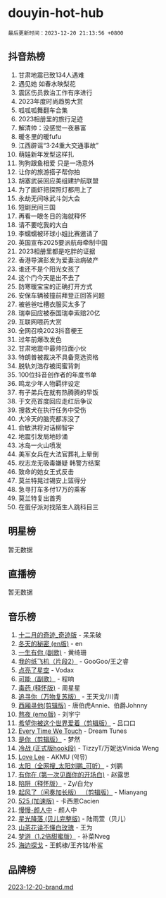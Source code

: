 # douyin-hot-hub

`最后更新时间：2023-12-20 21:13:56 +0800`

## 抖音热榜

1. 甘肃地震已致134人遇难
1. 遇见她 如春水映梨花
1. 震区伤员救治工作有序进行
1. 2023年度时尚趋势大赏
1. 呱呱呱舞翻车合集
1. 2023相册里的旅行足迹
1. 解清帅：没感觉一夜暴富
1. 暖冬里的暖fufu
1. 江西辟谣“3·24重大交通事故”
1. 萌娃新年发型这样扎
1. 狗狗跟鱼相爱 只是一场意外
1. 让你的旅游搭子帮你拍
1. 胡塞武装回应美组建护航联盟
1. 为了画虾把探照灯都用上了
1. 永劫无间咏武斗剑大会
1. 短剧民间三国
1. 再看一眼冬日的海就释怀
1. 请不要吃我的大白
1. 李蠕蠕被环球小姐比赛邀请了
1. 英国宣布2025要派航母牵制中国
1. 2023相册里都是吃胖的证据
1. 香港导演彭发为爱妻治病破产
1. 谁还不是个阳光女孩了
1. 这个门今天是出不去了
1. 防寒暖宝宝的正确打开方式
1. 安保车辆被撞前拜登正回答问题
1. 被爸爸吐槽衣服买太多了
1. 瑞幸回应被泰国瑞幸索赔20亿
1. 互联网喂药大赏
1. 全网召唤2023抖音梗王
1. 过年前爆改发色
1. 甘肃地震中最帅拉面小伙
1. 特朗普被裁决不具备竞选资格
1. 脱轨刘浩存被闺蜜背刺
1. 100位抖音创作者的年度书单
1. 鸣龙少年人物羁绊设定
1. 有子弟兵在就有热腾腾的早饭
1. 于文亮首度回应走红后争议
1. 搜救犬在执行任务中受伤
1. 大冷天的脑壳都冻没了
1. 俞敏洪将对话柳智宇
1. 地震引发局地砂涌
1. 冰岛一火山喷发
1. 美军女兵在大法官葬礼上晕倒
1. 权志龙无吸毒嫌疑 韩警方结案
1. 致命的她女王式反击
1. 莫兰特晃过锡安上篮得分
1. 急寻打车多付17万的乘客
1. 莫兰特复出首秀
1. 在蛋仔派对找陌生人跳科目三

## 明星榜

暂无数据

## 直播榜

暂无数据

## 音乐榜

1. [十二月的奇迹_奇迹版](https://sf6-cdn-tos.douyinstatic.com/obj/tos-cn-ve-2774/oMslvA9FBzGMGHnyUuoiiUjtIAXfMz6tzwByW8) - 呆呆破
1. [冬天的秘密 (en版)](https://sf6-cdn-tos.douyinstatic.com/obj/tos-cn-ve-2774/okIuMHDdzyf3FjGK4Lphe1vfHcQaPIHAg0Z4CR) - en
1. [一生有你 (副歌)](https://sf3-cdn-tos.douyinstatic.com/obj/tos-cn-ve-2774/o8xzM8HLaQzgMiJ96FKAWCenIuzkFpfClDdmeW) - 黄绮珊
1. [我的纸飞机（片段2）](https://sf6-cdn-tos.douyinstatic.com/obj/tos-cn-ve-2774/oM2ZrKcg2CD5AeRB2gkeXOFB1IxAGJdZPazYHf) - GooGoo/王之睿
1. [点亮了星空](https://sf3-cdn-tos.douyinstatic.com/obj/tos-cn-ve-2774/oEeZYED0P1FUySQvtdr5u4gInbCDeBOHzBhlrM) - Vodax
1. [可能（副歌）](https://sf6-cdn-tos.douyinstatic.com/obj/tos-cn-ve-2774/cde1731888894259b333569393c2fb51) - 程响
1. [毒药 (释怀版)](https://sf6-cdn-tos.douyinstatic.com/obj/tos-cn-ve-2774/oYILMEAzspdZBIzy4frJNB8ZHPHWAhiwowd4Ad) - 周星星
1. [追寻你（万物复苏版）](https://sf6-cdn-tos.douyinstatic.com/obj/tos-cn-ve-2774/oYeAZJsbjIDit9APmBg8u6uDUQnHmoCf3gbo74) - 王天戈/川青
1. [西厢寻他(剪辑版)](https://sf6-cdn-tos.douyinstatic.com/obj/tos-cn-ve-2774/oUsAVfAQKlRNxEv5qxvIB8o5qmIWUcXbzJKJhw) - 唐伯虎Annie、伯爵Johnny
1. [熬夜 (emo版)](https://sf3-cdn-tos.douyinstatic.com/obj/tos-cn-ve-2774/ocQZvZErLThAfNQOtBZ178gQDfCDFBL9iB5lvY) - 刘宇宁
1. [希望你被这个世界爱着（剪辑版）](https://sf3-cdn-tos.douyinstatic.com/obj/tos-cn-ve-2774/oo4H3BfEygN7l7bQaMBOZHCQ1eI4FqtED5skQ2) - 吕口口
1. [Every Time We Touch](https://sf6-cdn-tos.douyinstatic.com/obj/tos-cn-ve-2774/ogN6lUKQeBBfEVhIOMikG1CcJjugxk1tztZyhP) - Dream Tunes
1. [是你（剪辑版）](https://sf3-cdn-tos.douyinstatic.com/obj/tos-cn-ve-2774/46019dae783c4c969944217fe1cfafc4) - 梦然
1. [冷战 (正式版hook段)](https://sf6-cdn-tos.douyinstatic.com/obj/tos-cn-ve-2774/oMuEoiBasWApEMVDgNiI8VAByNmwo5J0pyf8Yx) - TizzyT/万妮达Vinida Weng
1. [Love Lee](https://sf6-cdn-tos.douyinstatic.com/obj/tos-cn-ve-2774/o05GbkJGbCBTdDnMtB0fwOYgkeZp23vrWQDQBS) - AKMU (악뮤)
1. [太阳（全网搜_太阳刘鹏_可听）](https://sf6-cdn-tos.douyinstatic.com/obj/tos-cn-ve-2774/ogWbyIQnlBFImVbeDocRdCIYtBHlbJXgfZMvgz) - 刘鹏
1. [有你在 (第一次见面你的开场白)](https://sf6-cdn-tos.douyinstatic.com/obj/tos-cn-ve-2774/oAthrQ3ClJBfI57uBoFEgNDYtNCZ0TSYQQfxQ0) - 赵露思
1. [陷阱（释怀版）](https://sf6-cdn-tos.douyinstatic.com/obj/tos-cn-ve-2774/oE8C21LeZrzKLDFfQYgMzx4GAIHageG5IzayY7) - Zy/白允y
1. [起风了（间奏加长版） （剪辑版）](https://sf3-cdn-tos.douyinstatic.com/obj/tos-cn-ve-2774/8a927fdf26bc49e0ada58e80d57cf030) - Mianyang
1. [525 (加速版)](https://sf6-cdn-tos.douyinstatic.com/obj/tos-cn-ve-2774/oIfKCtqfDyP8Vc9FpAPgWMyezT6LnDT1abRwGg) - 卡西恩Cacien
1. [慢慢-颜人中](https://sf3-cdn-tos.douyinstatic.com/obj/tos-cn-ve-2774/ocjHNfBXdBxQNC8ZGAeoLMFTUgtBg8bkExunDC) - 颜人中
1. [星光降落 (贝儿完整版)](https://sf6-cdn-tos.douyinstatic.com/obj/tos-cn-ve-2774/okwB9hAwyAtsFFkFBzAX1hOOfQuIoMNs0W2Mwr) - 陆雨萱（贝儿）
1. [山茶花读不懂白玫瑰](https://sf6-cdn-tos.douyinstatic.com/obj/tos-cn-ve-2774/osfn8B7DktrRHEPJgPCfDbw7QDQEkwC16BxZg9) - 王为
1. [梦游（1.2倍甜蜜版）](https://sf6-cdn-tos.douyinstatic.com/obj/tos-cn-ve-2774/o4gyAUm8hwufoEABmwVIiQtHsFuGzAEEWtNMzo) - 补菜Nveg
1. [海边探戈](https://sf3-cdn-tos.douyinstatic.com/obj/tos-cn-ve-2774/os9gE0VQCGqt6VQkZDyBBYvfSDY0QFe3vVmubn) - 王鹤棣/王齐铭/朴鲨

## 品牌榜

[2023-12-20-brand.md](2023-12-20-brand.md)
